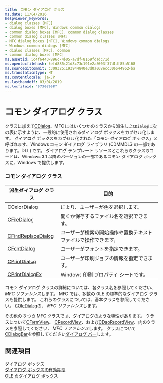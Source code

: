 ```yaml
---
title: コモン ダイアログ クラス
ms.date: 11/04/2016
helpviewer_keywords:
- dialog classes [MFC]
- dialog boxes [MFC], Windows common dialogs
- common dialog boxes [MFC], common dialog classes
- common dialog classes [MFC]
- MFC dialog boxes [MFC], Windows common dialogs
- Windows common dialogs [MFC]
- dialog classes [MFC], common
- common dialog boxes [MFC]
ms.assetid: 5c4f6443-896c-4b05-a7df-8169fdadc71d
ms.openlocfilehash: 5efd885421d8c73c191e2a5603f37d1df85a5168
ms.sourcegitcommit: c3093251193944840e3d0a068ecc30e6449624ba
ms.translationtype: MT
ms.contentlocale: ja-JP
ms.lasthandoff: 03/04/2019
ms.locfileid: "57303068"
---
```

# <a name="common-dialog-classes"></a>コモン ダイアログ クラス

クラスに加えて[CDialog](../mfc/reference/cdialog-class.md)、MFC にはいくつかのクラスから派生した`CDialog`に次の表に示すように、一般的に使用されるダイアログ ボックスをカプセル化します。 ダイアログ ボックスをカプセル化された「コモン ダイアログ ボックス」と呼ばれます、Windows コモン ダイアログ ライブラリ (COMMDLG の一部であります。DLL) です。 ダイアログ テンプレート リソースとこれらのクラスのコードは、Windows 3.1 以降のバージョンの一部であるコモン ダイアログ ボックスに、Windows で提供します。

### <a name="common-dialog-classes"></a>コモン ダイアログ クラス

|派生ダイアログ クラス|目的|
|--------------------------|-------------|
|[CColorDialog](../mfc/reference/ccolordialog-class.md)|により、ユーザーが色を選択します。|
|[CFileDialog](../mfc/reference/cfiledialog-class.md)|開くか保存するファイル名を選択できます。|
|[CFindReplaceDialog](../mfc/reference/cfindreplacedialog-class.md)|ユーザーが検索の開始操作や置換テキスト ファイルで操作できます。|
|[CFontDialog](../mfc/reference/cfontdialog-class.md)|ユーザーがフォントを指定できます。|
|[CPrintDialog](../mfc/reference/cprintdialog-class.md)|ユーザーが印刷ジョブの情報を指定できます。|
|[CPrintDialogEx](../mfc/reference/cprintdialogex-class.md)|Windows 印刷 プロパティ シートです。|

コモン ダイアログ クラスの詳細については、各クラス名を参照してください、 *MFC リファレンス*します。 MFC では、多数の OLE の標準的なダイアログ クラスも提供します。 これらのクラスについては、基本クラスを参照してください。 [COleDialog](../mfc/reference/coledialog-class.md)の、 *MFC リファレンス*します。

その他の 3 つの MFC クラスでは、ダイアログのような特性があります。 クラスについて[CFormView](../mfc/reference/cformview-class.md)、 [CRecordView](../mfc/reference/crecordview-class.md)、および[CDaoRecordView](../mfc/reference/cdaorecordview-class.md)、内のクラスを参照してください、 *MFC リファレンス*します。 クラスについて[CDialogBar](../mfc/reference/cdialogbar-class.md)を参照してください[ダイアログ バー](../mfc/dialog-bars.md)します。

## <a name="see-also"></a>関連項目

[ダイアログ ボックス](../mfc/dialog-boxes.md)<br/>
[ダイアログ ボックスの有効期間](../mfc/life-cycle-of-a-dialog-box.md)<br/>
[OLE のダイアログ ボックス](../mfc/dialog-boxes-in-ole.md)
